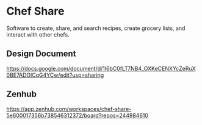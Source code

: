 # Chef Share
Software to create, share, and search recipes, create grocery lists, and interact with other chefs. 

## Design Document
https://docs.google.com/document/d/1I6bC0fLT7NB4_OXKeCENXYcZeRuX0BE7ADOlCqG4YCw/edit?usp=sharing

## Zenhub
https://app.zenhub.com/workspaces/chef-share-5e600017356b738546312372/board?repos=244984610


